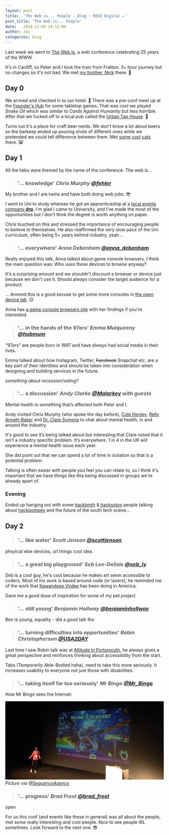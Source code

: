 ```yaml
---
layout: post
title:  'The Web is... People - Blog · ROSE Digital ✏'
post_title: 'The Web is... People'
date:   2014-11-05 14:12:09
author: zac
categories: blog
---
```


Last week we went to [The Web Is](http://theweb.is), a web conference celebrating 25 years of the WWW. 

It's in Cardiff, so Peter and I took the train from Fratton. 3+ hour journey but no changes so it's not bad. We met [my brother, Nick](http://twitter.com/nickcolley) there. :station:

## Day 0

We arrived and checked in to our hotel. :hotel: There was a pre-conf meet up at the [Founder's Hub](http://foundershub.co.uk/) for some tabletop games. That was cool we played _Snake Oil_ which was similar to _Cards Against Humanity_ but less horrible. After that we fucked off to a local pub called the [Urban Tap House](http://www.urbantaphouse.co.uk/). :beers:

Turns out it's a place for craft beer nerds. We don't know a lot about beers so the barkeep ended up pouring shots of different ones while we pretended we could tell difference between them. Met [some](https://twitter.com/FrankJWest) [cool](https://twitter.com/drublic) [cats](https://twitter.com/helloanselm) there. :smile_cat:

## Day 1

All the talks were themed by the name of the conference. The web is...

> ### '... knowledge' <cite>Chris Murphy [@fehler](https://twitter.com/fehler)</cite>

My brother and I are twins and have both doing web jobs. :sunglasses:

I went to Uni to study whereas he got an apprenticeship at a [local events company **drp**](http://www.drpgroup.com/services/digital). I'm glad I came to University, and I've made the most of the opportunities but I don't think the degree is worth anything on paper.

Chris touched on this and stressed the importance of encouraging people to believe in themselves. He also reaffirmed the very slow pace of the Uni curriculum, often being 5+ years behind industry, yeah...

> ### '... everywhere' <cite>Anna Debenham [@anna_debenham](https://twitter.com/anna_debenham)</cite>

Really enjoyed this talk, Anna talked about game console browsers. I think the main question was: Who uses these devices to browse anyway? 

It's a surprising amount and we shouldn't discount a browser or device just because we don't use it. Should always consider the target audience for a product.

... Annnnd this is a good excuse to get some more consoles in [the open device lab](http://odl.rose.digital). :wink:

Anna has [a game console browsers site](http://console.maban.co.uk/) with her findings if you're interested.

> ### '... in the hands of the 97ers' <cite>Emma Mulqueeny [@hubmum](https://twitter.com/hubmum)</cite>

"97ers" are people born in 1997 and have always had social media in their lives.

Emma talked about how Instagram, Twitter, <del>Facebook</del> Snapchat etc. are a key part of their identities and should be taken into consideration when designing and building services in the future.

_something about recession/voting?_

> ### '... a discussion' <cite>Andy Clarke [@Malarkey](https://twitter.com/Malarkey/) with guests</cite>

Mental health is something that’s affected both Peter and I.

Andy invited Chris Murphy (who spoke the day before), [Cole Henley](http://twitter.com/cole007), [Relly Annett-Baker](http://twitter.com/rellyab) and [Dr. Clare Symons](http://twitter.com/Clare_Symons) to chat about mental health, in and around the industry.

It's good to see it’s being talked about but interesting that Clare noted that it isn’t a industry specific problem. It’s everywhere. 1 in 4 in the UK will experience a mental health issue each year.

She did point out that we can spend a lot of time in isolation so that is a potential problem.

Talking is often easier with people you feel you can relate to, so I think it's important that we have things like this being discussed in groups we're already apart of.

### Evening

Ended up hanging out with some [hackbmth](http://hackbmth.org/) & [hacksoton](http://hacksoton.com/) people talking about [hackpompey](http://hackpompey.co.uk) and the future of the south tech scene...

## Day 2

> ### '... like water' <cite>Scott Jenson [@scottjenson](https://twitter.com/scottjenson)</cite>

phsyical wbe devices, url things cool idea.

> ### '... a great big playground' <cite>Seb Lee-Delisle [@seb_ly](https://twitter.com/seb_ly)</cite>

Seb is a cool guy, he's cool because he makes art seem accessible to coders. Most of his work is based around code (or lazers), he reminded me of the work that [Kawandeep Virdee](https://twitter.com/whichlight) has been doing in America.

Gave me a good dose of inspiration for some of my pet project

> ### '... still young' <cite>Benjamin Hollway [@benjaminhollway](https://twitter.com/benjaminhollway)</cite>

Ben is young, equality - did a good talk tho

> ### '... turning difficulties into opportunities' <cite>Robin Christopherson [@USA2DAY](https://twitter.com/USA2DAY)</cite>

Last time I saw Robin talk was at [Altitude in Portsmouth](http://altitude.io/), he always gives a great perspective and reinforces thinking about accessibility from the start.

Tabs (Temporarily Able-Bodied haha), need to take this more seriously. It increases usability to everyone not just those with disabilities.

> ### '... taking itself far too seriously' <cite>Mr Bingo [@Mr_Bingo](https://twitter.com/Mr_Bingo)</cite>

How Mr Bingo sees the Internet:

[![Mr Bingo at The web is...](/assets/mrbingo.jpg)](https://twitter.com/SequenceAgency/status/528256495319015424)
_Picture via [@SequenceAgency](https://twitter.com/SequenceAgency/status/528256495319015424)_


> ### '... progress' <cite>Brad Frost [@brad_frost](https://twitter.com/brad_frost)</cite>

open

For us this conf (and events like these in general) was all about the people, met some really interesting and cool people. Nice to see people IRL sometimes. Look forward to the next one. :sunglasses:





